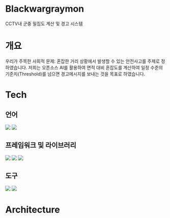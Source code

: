 # Blackwargraymon
CCTV내 군중 밀집도 계산 및 경고 시스템

# 개요
우리가 주목한 사회적 문제: 혼잡한 거리 상황에서 발생할 수 있는 안전사고를 주제로 정하였습니다.
저희는 오픈소스 AI를 활용하여 면적 대비 혼잡도를 계산하여 일정 수준의 기준치(Threshold)를 넘으면 경고메시지를 보내는 것을 목표로 하였습니다.

# Tech

## 언어
<img src="https://img.shields.io/badge/Python-3766AB?style=flat-square&logo=Python&logoColor=white"/>
<img src="https://img.shields.io/badge/HTML-3766AB?style=flat-square&logo=HTML&logoColor=white"/>

## 프레임워크 및 라이브러리
<img src="https://img.shields.io/badge/Flask-00599C?style=flat-square&logo=Flask&logoColor=white"/>
<img src="https://img.shields.io/badge/OpenCV-00599C?style=flat-square&logo=OpenCV&logoColor=white"/>
<img src="https://img.shields.io/badge/YOLOv5-00599C?style=flat-square&logo=YOLOv5&logoColor=white"/>

## 도구
<img src="https://img.shields.io/badge/Git-00599C?style=flat-square&logo=Git&logoColor=white"/>
<img src="https://img.shields.io/badge/Slack-00599C?style=flat-square&logo=Slack&logoColor=white"/>

# Architecture
